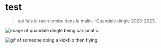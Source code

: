 # test

> qui fais le ravin tombe dans le malin. -Quandale dingle 2023-2023.

![image of quandale dingle being carismatic.](https://i1.sndcdn.com/avatars-zxyWtNoHP4m391wt-z0mnTA-t500x500.jpg)

> 

![gif of someone doing a kickflip then flying.](https://i.imgur.com/QnI7N.gif)